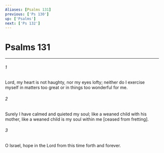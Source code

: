 ```yaml
---
Aliases: [Psalms 131]
previous: ['Ps 130']
up: ['Psalms']
next: ['Ps 132']
---
```

# Psalms 131

***


###### 1 


Lord, my heart is not haughty, nor my eyes lofty; neither do I exercise myself in matters too great or in things too wonderful for me. 


###### 2 


Surely I have calmed and quieted my soul; like a weaned child with his mother, like a weaned child is my soul within me [ceased from fretting]. 


###### 3 


O Israel, hope in the Lord from this time forth and forever.
